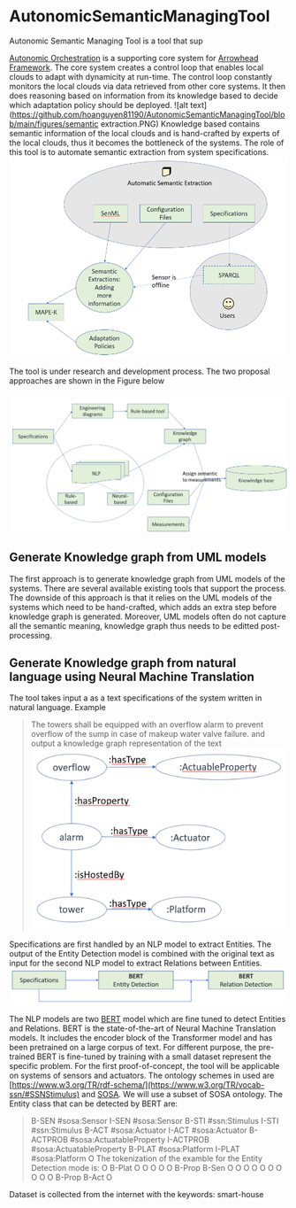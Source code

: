 # AutonomicSemanticManagingTool

Autonomic Semantic Managing Tool is a tool that sup

[Autonomic Orchestration](https://github.com/anlam/AutonomicOrchestration/tree/java-spring-version) is a supporting core system for [Arrowhead Framework](https://github.com/eclipse-arrowhead/core-java-spring). The core system creates a control loop that enables local clouds to adapt with dynamicity at run-time. The control loop constantly monitors the local clouds via data retrieved from other core systems. It then does reasoning based on information from its knowledge based to decide which adaptation policy should be deployed. 
![alt text](https://github.com/hoanguyen81190/AutonomicSemanticManagingTool/blob/main/figures/semantic extraction.PNG)
Knowledge based contains semantic information of the local clouds and is hand-crafted by experts of the local clouds, thus it becomes the bottleneck of the systems. The role of this tool is to automate semantic extraction from system specifications.
![alt text](https://github.com/hoanguyen81190/AutonomicSemanticManagingTool/blob/main/figures/overal.PNG)

The tool is under research and development process. The two proposal approaches are shown in the Figure below

![alt text](https://github.com/hoanguyen81190/AutonomicSemanticManagingTool/blob/main/figures/approaches.PNG)

## Generate Knowledge graph from UML models
The first approach is to generate knowledge graph from UML models of the systems. There are several available existing tools that support the process. The downside of this approach is that it relies on the UML models of the systems which need to be hand-crafted, which adds an extra step before knowledge graph is generated. Moreover, UML models often do not capture all the semantic meaning, knowledge graph thus needs to be editted post-processing. 

## Generate Knowledge graph from natural language using Neural Machine Translation
The tool takes input a as a text specifications of the system written in natural language. Example 
> The towers shall be equipped with an overflow alarm to prevent overflow of the sump in case of makeup water valve failure.
and output a knowledge graph representation of the text
![alt text](https://github.com/hoanguyen81190/AutonomicSemanticManagingTool/blob/main/figures/example_knowledge_graph.PNG)

Specifications are first handled by an NLP model to extract Entities. The output of the Entity Detection model is combined with the original text as input for the second NLP model to extract Relations between Entities. 
![alt text](https://github.com/hoanguyen81190/AutonomicSemanticManagingTool/blob/main/figures/pipeline.PNG)

The NLP models are two [BERT](https://arxiv.org/abs/1810.04805) model which are fine tuned to detect Entities and Relations. BERT is the state-of-the-art of Neural Machine Translation models. It includes the encoder block of the Transformer model and has been pretrained on a large corpus of text. For different purpose, the pre-trained BERT is fine-tuned by training with a small dataset represent the specific problem. 
For the first proof-of-concept, the tool will be applicable on systems of sensors and actuators. The ontology schemes in used are [https://www.w3.org/TR/rdf-schema/](https://www.w3.org/TR/vocab-ssn/#SSNStimulus) and [SOSA](https://www.w3.org/TR/vocab-ssn/#SSNStimulus). We will use a subset of SOSA ontology. The Entity class that can be detected by BERT are:
> B-SEN #sosa:Sensor
> I-SEN #sosa:Sensor
> B-STI #ssn:Stimulus
> I-STI #ssn:Stimulus
> B-ACT #sosa:Actuator
> I-ACT #sosa:Actuator
> B-ACTPROB #sosa:ActuatableProperty
> I-ACTPROB #sosa:ActuatableProperty
> B-PLAT #sosa:Platform
> I-PLAT #sosa:Platform
> O
The tokenization of the examble for the Entity Detection mode is:
> O B-Plat  O O O O O B-Prop B-Sen O O O O O O O O O O B-Prop B-Act O

Dataset is collected from the internet with the keywords: smart-house
